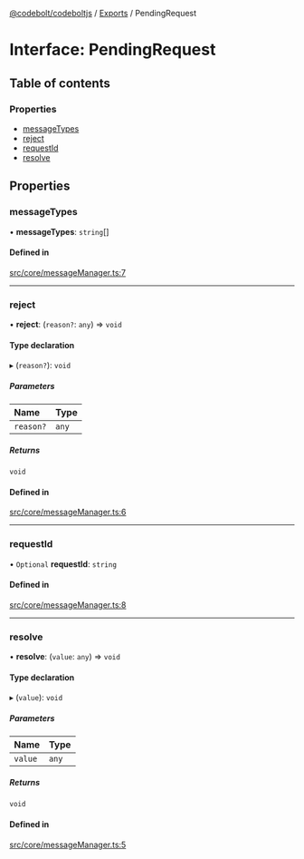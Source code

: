 [@codebolt/codeboltjs](../README.md) / [Exports](../modules.md) / PendingRequest

# Interface: PendingRequest

## Table of contents

### Properties

- [messageTypes](PendingRequest.md#messagetypes)
- [reject](PendingRequest.md#reject)
- [requestId](PendingRequest.md#requestid)
- [resolve](PendingRequest.md#resolve)

## Properties

### messageTypes

• **messageTypes**: `string`[]

#### Defined in

[src/core/messageManager.ts:7](https://github.com/codeboltai/codeboltjs/blob/1ae9852f107cfee4a652d6d80c0a92c9344ec151/src/core/messageManager.ts#L7)

___

### reject

• **reject**: (`reason?`: `any`) => `void`

#### Type declaration

▸ (`reason?`): `void`

##### Parameters

| Name | Type |
| :------ | :------ |
| `reason?` | `any` |

##### Returns

`void`

#### Defined in

[src/core/messageManager.ts:6](https://github.com/codeboltai/codeboltjs/blob/1ae9852f107cfee4a652d6d80c0a92c9344ec151/src/core/messageManager.ts#L6)

___

### requestId

• `Optional` **requestId**: `string`

#### Defined in

[src/core/messageManager.ts:8](https://github.com/codeboltai/codeboltjs/blob/1ae9852f107cfee4a652d6d80c0a92c9344ec151/src/core/messageManager.ts#L8)

___

### resolve

• **resolve**: (`value`: `any`) => `void`

#### Type declaration

▸ (`value`): `void`

##### Parameters

| Name | Type |
| :------ | :------ |
| `value` | `any` |

##### Returns

`void`

#### Defined in

[src/core/messageManager.ts:5](https://github.com/codeboltai/codeboltjs/blob/1ae9852f107cfee4a652d6d80c0a92c9344ec151/src/core/messageManager.ts#L5)
